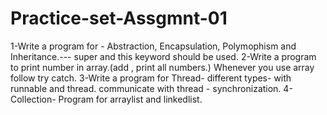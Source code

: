 # Practice-set-Assgmnt-01
1-Write a program for - Abstraction, Encapsulation, Polymophism and Inheritance.--- super and this keyword should be used.
2-Write a program to print number in array.(add , print all numbers.) Whenever you use array follow try catch.
3-Write a program for Thread- different types- with runnable and thread. communicate with thread - synchronization.
4-Collection- Program for arraylist and linkedlist.
